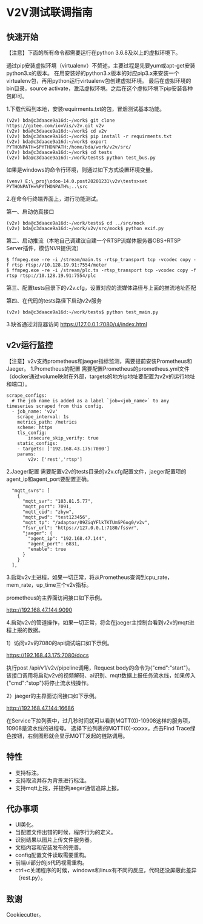 V2V测试联调指南
=====================

快速开始
--------
【注意】下面的所有命令都需要运行在python 3.6.8及以上的虚拟环境下。

通过pip安装虚拟环境（virtualenv）不赘述，主要过程是先要yum或apt-get安装python3.x的版本。
在用安装好的python3.x版本的对应pip3.x来安装一个virtualenv包，再用python运行virtualenv包创建虚拟环境。
最后在虚拟环境的bin目录，source activate，激活虚拟环境。之后在这个虚拟环境下pip安装各种包即可。

1.下载代码到本地，安装requirments.txt的包，冒烟测试基本功能。

```
(v2v) bda@c3daace9a16d:~/work$ git clone https://gitee.com/iovVis/v2v.git v2v
(v2v) bda@c3daace9a16d:~/work$ cd v2v
(v2v) bda@c3daace9a16d:~/work$ pip install -r requirments.txt
(v2v) bda@c3daace9a16d:~/work$ export PYTHONPATH=$PYTHONPATH:/home/bda/work/v2v/src/
(v2v) bda@c3daace9a16d:~/work$ cd tests
(v2v) bda@c3daace9a16d:~/work/tests$ python test_bus.py
```
如果是windows的命令行环境，则通过如下方式设置环境变量。
```
(venv) E:\_proj\odoo-14.0.post20201231\v2v\tests>set PYTHONPATH=%PYTHONPATH%;..\src
```
2.在命令行终端界面上，进行功能测试。

第一、启动仿真接口
```
(v2v) bda@c3daace9a16d:~/work/tests$ cd ../src/mock
(v2v) bda@c3daace9a16d:~/work/v2v/src/mock$ python exif.py
```
第二、启动推流（本地自己调建议自建一个RTSP流媒体服务器OBS+RTSP Server插件，模仿NVR提供流）
```
$ ffmpeg.exe -re -i /stream/main.ts -rtsp_transport tcp -vcodec copy -f rtsp rtsp://10.128.19.91:7554/meter
$ ffmpeg.exe -re -i /stream/plc.ts -rtsp_transport tcp -vcodec copy -f rtsp rtsp://10.128.19.91:7554/plc
```
第三、配置tests目录下的v2v.cfg，设置对应的流媒体路径与上面的推流地址匹配


第四、在代码的tests路径下启动v2v服务
```
(v2v) bda@c3daace9a16d:~/work/tests$ python test_main.py
```

3.缺省通过浏览器访问
https://127.0.0.1:7080/ui/index.html

v2v运行监控
--------
【注意】v2v支持prometheus和jaeger指标监测，需要提前安装Prometheus和Jaeger。
1.Prometheus的配置
需要配置Prometheus的prometheus.yml文件（docker通过volume映射在外部，targets的地方ip地址要配置为v2v的运行地址和端口）。
```
scrape_configs:
  # The job name is added as a label `job=<job_name>` to any timeseries scraped from this config.
  - job_name: 'v2v'
    scrape_interval: 1s
    metrics_path: /metrics
    scheme: https
    tls_config:
        insecure_skip_verify: true
    static_configs:
    - targets: ['192.168.43.175:7080']
    params:
        v2v: ['rest','rtsp']

```
2.Jaeger配置
需要配置v2v的tests目录的v2v.cfg配置文件，jaeger配置项的agent_ip和agent_port要配置正确。
```
  "mqtt_svrs": [
    {
      "mqtt_svr": "103.81.5.77",
      "mqtt_port": 7091,
      "mqtt_cid": "zbyw",
      "mqtt_pwd": "test123456",
      "mqtt_tp": "/adaptor/09ZiqYFlkTKTUmSP6og0/v2v",
      "fsvr_url": "https://127.0.0.1:7180/fssvr",
      "jaeger": {
        "agent_ip": "192.168.47.144",
        "agent_port": 6831,
        "enable": true
      }
    }
  ],
```
3.启动v2v主进程，如果一切正常，将从Prometheus查询到cpu_rate，mem_rate，up_time三个v2v指标。

prometheus的主界面访问接口如下示例。

http://192.168.47.144:9090

4.启动v2v的管道操作，如果一切正常，将会在jaeger主控制台看到v2v的mqtt进程上报的数据。

1）访问v2v的7080的api调试端口如下示例。

https://192.168.43.175:7080/docs

执行post /api/v1/v2v/pipeline调用，Request body的命令为{"cmd":"start"}。
该接口调用将启动v2v的视频解码、ai识别、mqtt数据上报任务流水线，如果传入{"cmd":"stop"}将停止流水线操作。

2）jaeger的主界面访问接口如下示例。

http://192.168.47.144:16686

在Service下拉列表中，过几秒时间就可以看到MQTT(0)-10908这样的服务项，10908是流水线的进程号。
选择下拉列表的MQTT(0)-xxxxx，点击Find Trace绿色按钮，右侧图形就会显示MQTT发起的链路调用。

特性
--------

- 支持标注。
- 支持取流并存为背景进行标注。
- 支持mqtt上报，并提供jaeger通信追踪上报。

代办事项
--------

- UI美化。 
- 当配置文件出错的时候，程序行为的定义。
- 识别结果以图片上传文件服务器。
- 文档内容和安装发布的完善。
- config配置文件读取需要重构。
- 前端ui部分的js代码视需重构。
- ctrl+c关闭程序的时候，windows和linux有不同的反应，代码还没屏蔽此差异（rest.py）。

致谢
-------

Cookiecutter。

